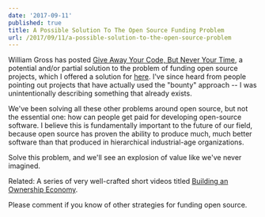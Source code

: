 ```yaml
---
date: '2017-09-11'
published: true
title: A Possible Solution To The Open Source Funding Problem
url: /2017/09/11/a-possible-solution-to-the-open-source-problem
---
```



William Gross has posted [Give Away Your Code, But Never Your
Time](http://wgross.net/essays/give-away-your-code-but-never-your-time), a
potential and/or partial solution to the problem of funding open source
projects, which I offered a solution for
[here](http://bruceeckel.github.io/2016/06/20/a-model-to-fund-open-source-projects/).
I've since heard from people pointing out projects that
have actually used the "bounty" approach -- I was unintentionally describing something
that already exists.

We've been solving all these other problems around open source, but not the
essential one: how can people get paid for developing open-source software. I
believe this is fundamentally important to the future of our field, because
open source has proven the ability to produce much, much better software than
that produced in hierarchical industrial-age organizations.

Solve this problem, and we'll see an explosion of value like we've never imagined.

Related: A series of very well-crafted short videos titled [Building an Ownership Economy](https://www.youtube.com/channel/UC0gAiB_tl9I9WNwb1iKq2nw/playlists?view=50&sort=dd&shelf_id=1).

Please comment if you know of other strategies for funding open source.